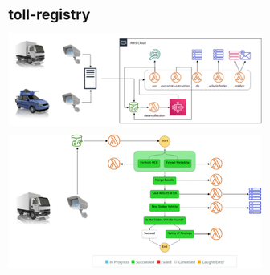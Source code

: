 # toll-registry

![Toll Registry Application Architecture](images/toll-registry-arch.png)

![Toll Registry Step Functions workflow](images/toll-registry-sf.png)
